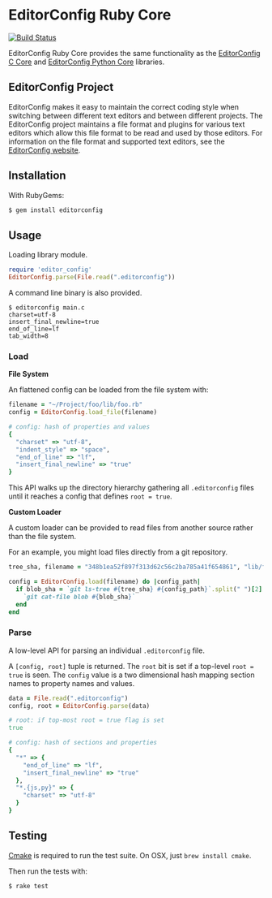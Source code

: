 # EditorConfig Ruby Core
[![Build Status](https://travis-ci.org/editorconfig/editorconfig-core-ruby.svg?branch=master)](https://travis-ci.org/editorconfig/editorconfig-core-ruby)

EditorConfig Ruby Core provides the same functionality as the [EditorConfig C Core](https://github.com/editorconfig/editorconfig-core-c) and [EditorConfig Python Core](https://github.com/editorconfig/editorconfig-core-py) libraries.

## EditorConfig Project

EditorConfig makes it easy to maintain the correct coding style when switching between different text editors and between different projects. The EditorConfig project maintains a file format and plugins for various text editors which allow this file format to be read and used by those editors. For information on the file format and supported text editors, see the [EditorConfig website](https://editorconfig.org).

## Installation

With RubyGems:

``` sh
$ gem install editorconfig
```

## Usage

Loading library module.

``` ruby
require 'editor_config'
EditorConfig.parse(File.read(".editorconfig"))
```

A command line binary is also provided.

```
$ editorconfig main.c
charset=utf-8
insert_final_newline=true
end_of_line=lf
tab_width=8
```

### Load

**File System**

An flattened config can be loaded from the file system with:

``` ruby
filename = "~/Project/foo/lib/foo.rb"
config = EditorConfig.load_file(filename)

# config: hash of properties and values
{
  "charset" => "utf-8",
  "indent_style" => "space",
  "end_of_line" => "lf",
  "insert_final_newline" => "true"
}
```

This API walks up the directory hierarchy gathering all `.editorconfig` files until it reaches a config that defines `root = true`.

**Custom Loader**

A custom loader can be provided to read files from another source rather than the file system.

For an example, you might load files directly from a git repository.

``` ruby
tree_sha, filename = "348b1ea52f897f313d62c56c2ba785a41f654861", "lib/foo.rb"

config = EditorConfig.load(filename) do |config_path|
  if blob_sha = `git ls-tree #{tree_sha} #{config_path}`.split(" ")[2]
    `git cat-file blob #{blob_sha}`
  end
end
```

### Parse

A low-level API for parsing an individual `.editorconfig` file.

A `[config, root]` tuple is returned. The `root` bit is set if a top-level `root = true` is seen. The `config` value is a two dimensional hash mapping section names to property names and values.

``` ruby
data = File.read(".editorconfig")
config, root = EditorConfig.parse(data)

# root: if top-most root = true flag is set
true

# config: hash of sections and properties
{
  "*" => {
    "end_of_line" => "lf",
    "insert_final_newline" => "true"
  },
  "*.{js,py}" => {
    "charset" => "utf-8"
  }
}
```


## Testing

[Cmake](http://www.cmake.org) is required to run the test suite. On OSX, just `brew install cmake`.

Then run the tests with:

``` sh
$ rake test
```
